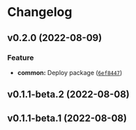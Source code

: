 # Changelog

<!--next-version-placeholder-->

## v0.2.0 (2022-08-09)
### Feature
* **common:** Deploy package ([`6ef8447`](https://github.com/demoskp/flask-query-builder/commit/6ef8447eed49592644d4cd098dc4f5aa521f1b2a))

## v0.1.1-beta.2 (2022-08-08)


## v0.1.1-beta.1 (2022-08-08)


